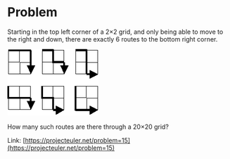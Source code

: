 # Problem
Starting in the top left corner of a 2×2 grid, and only being able to move to the right and down, there are exactly 6 routes to the bottom right corner.

![2x2 grid](./2x2.png)

How many such routes are there through a 20×20 grid?

Link: [https://projecteuler.net/problem=15](https://projecteuler.net/problem=15)